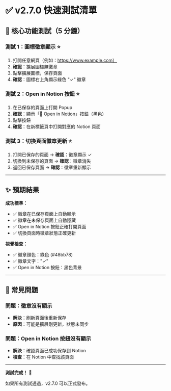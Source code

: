 # ✅ v2.7.0 快速測試清單

## 🎯 核心功能測試（5 分鐘）

### 測試 1：圖標徽章顯示 ⭐️
1. 打開任意網頁（例如：https://www.example.com）
2. **確認**：擴展圖標無徽章
3. 點擊擴展圖標，保存頁面
4. **確認**：圖標右上角顯示綠色 "✓" 徽章

### 測試 2：Open in Notion 按鈕 ⭐️
1. 在已保存的頁面上打開 Popup
2. **確認**：顯示「🔗 Open in Notion」按鈕（黑色）
3. 點擊按鈕
4. **確認**：在新標籤頁中打開對應的 Notion 頁面

### 測試 3：切換頁面徽章更新 ⭐️
1. 打開已保存的頁面 → **確認**：徽章顯示 ✓
2. 切換到未保存的頁面 → **確認**：徽章消失
3. 返回已保存頁面 → **確認**：徽章重新顯示

---

## ✨ 預期結果

**成功標準：**
- ✅ 徽章在已保存頁面上自動顯示
- ✅ 徽章在未保存頁面上自動隱藏
- ✅ Open in Notion 按鈕正確打開頁面
- ✅ 切換頁面時徽章狀態正確更新

**視覺檢查：**
- ✅ 徽章顏色：綠色 (#48bb78)
- ✅ 徽章文字："✓"
- ✅ Open in Notion 按鈕：黑色背景

---

## 🐛 常見問題

### 問題：徽章沒有顯示
- **解決**：刷新頁面後重新保存
- **原因**：可能是擴展剛更新，狀態未同步

### 問題：Open in Notion 按鈕沒有顯示
- **解決**：確認頁面已成功保存到 Notion
- **檢查**：在 Notion 中查找該頁面

---

**測試完成！** 🎉

如果所有測試通過，v2.7.0 可以正式發布。
